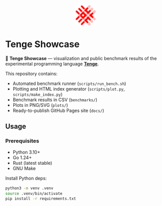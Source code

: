<p align="center">
  <img src="docs/brand/logo_64.svg" alt="Tenge Logo" width="64"/>
</p>

# Tenge Showcase

🚀 **Tenge Showcase** — visualization and public benchmark results of the experimental programming language **[Tenge](https://github.com/DauletBai/tenge)**.

This repository contains:
- Automated benchmark runner (`scripts/run_bench.sh`)
- Plotting and HTML index generator (`scripts/plot.py`, `scripts/make_index.py`)
- Benchmark results in CSV (`benchmarks/`)
- Plots in PNG/SVG (`plots/`)
- Ready-to-publish GitHub Pages site (`docs/`)

## Usage

### Prerequisites
- Python 3.10+
- Go 1.24+
- Rust (latest stable)
- GNU Make

Install Python deps:
```bash
python3 -m venv .venv
source .venv/bin/activate
pip install -r requirements.txt